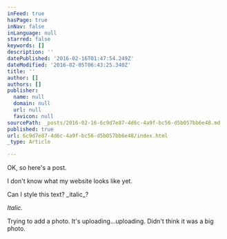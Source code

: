 ```yaml
---
inFeed: true
hasPage: true
inNav: false
inLanguage: null
starred: false
keywords: []
description: ''
datePublished: '2016-02-16T01:47:54.249Z'
dateModified: '2016-02-05T06:43:25.340Z'
title: ''
author: []
authors: []
publisher:
  name: null
  domain: null
  url: null
  favicon: null
sourcePath: _posts/2016-02-16-6c9d7e87-4d6c-4a9f-bc56-d5b057bb6e48.md
published: true
url: 6c9d7e87-4d6c-4a9f-bc56-d5b057bb6e48/index.html
_type: Article

---
```

OK, so here's a post. 

I don't know what my website looks like yet.

Can I style this text? \_italic\_?

_Italic._

Trying to add a photo. It's uploading...uploading. Didn't think it was a big photo.